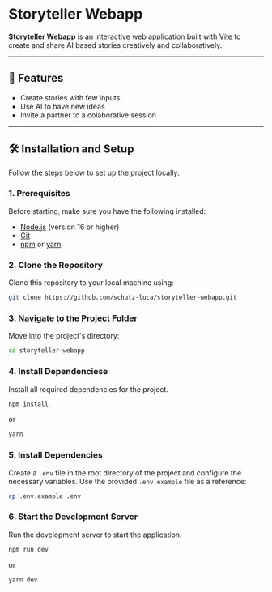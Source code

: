 # Storyteller Webapp

**Storyteller Webapp** is an interactive web application built with [Vite](https://vitejs.dev/) to create and share AI based stories creatively and collaboratively.

---

## 🚀 Features

- Create stories with few inputs
- Use AI to have new ideas
- Invite a partner to a colaborative session

---

## 🛠️ Installation and Setup

Follow the steps below to set up the project locally:

### **1. Prerequisites**
Before starting, make sure you have the following installed:
- [Node.js](https://nodejs.org/) (version 16 or higher)
- [Git](https://git-scm.com/)
- [npm](https://www.npmjs.com/) or [yarn](https://yarnpkg.com/)

### **2. Clone the Repository**
Clone this repository to your local machine using:

```bash
git clone https://github.com/schutz-luca/storyteller-webapp.git
```

### **3. Navigate to the Project Folder**
Move into the project's directory:

```bash
cd storyteller-webapp
```

### **4. Install Dependenciese**
Install all required dependencies for the project.

```bash
npm install
```

or

```bash
yarn
```

### **5. Install Dependencies**
Create a `.env` file in the root directory of the project and configure the necessary variables. Use the provided `.env.example` file as a reference:

```bash
cp .env.example .env
```

### **6. Start the Development Server**
Run the development server to start the application.

```bash
npm run dev
```

or

```bash
yarn dev
```